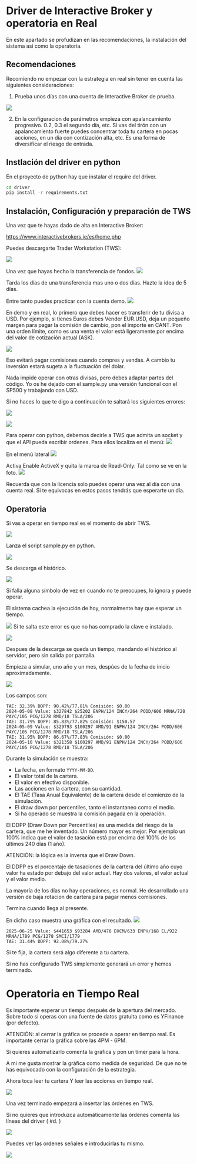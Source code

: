 # Driver de Interactive Broker y operatoria en Real

En este apartado se profudizan en las recomendaciones, la instalación del sistema así como la operatoria.

## Recomendaciones
Recomiendo no empezar con la estrategia en real sin tener en cuenta las siguientes consideraciones:
1. Prueba unos días con una cuenta de Interactive Broker de prueba.

![](assets/17509167880341.jpg)

2. En la configuracion de parámetros empieza con apalancamiento progresivo. 0.2, 0.3 el segundo día, etc. Si vas del tirón con un apalancamiento fuerte puedes concentrar toda tu cartera en pocas acciones, en un día con contización alta, etc. Es una forma de diversificar el riesgo de entrada.


## Instlación del driver en python

En el proyecto de python hay que instalar el require del driver.

```bash
cd driver
pip install -r requirements.txt
```

## Instalación, Configuración y preparación de TWS
Una vez que te hayas dado de alta en Interactive Broker:

https://www.interactivebrokers.ie/es/home.php

Puedes descargarte Trader Workstation (TWS):

![](assets/17509170261739.jpg)

Una vez que hayas hecho la transferencia de fondos.
![](assets/17509172813730.jpg)

Tarda los días de una transferencia mas uno o dos días. Hazte la idea de 5 días.

Entre tanto puedes practicar con la cuenta demo.
![](assets/17509167880341.jpg)

En demo y en real, lo primero que debes hacer es transferir de tu divisa a USD. Por ejemplo, si tienes Euros debes Vender EUR.USD, deja un pequeño margen para pagar la comisión de cambio, pon el importe en CANT. Pon una orden límite, como es una venta el valor está ligeramente por encima del valor de cotización actual (ASK).

![](assets/17509171782800.jpg)

Eso evitará pagar comisiones cuando compres y vendas. A cambio tu inversión estará sugeta a la fluctuación del dolar.

Nada impide operar con otras divisas, pero debes adaptar partes del código. Yo os he dejado con el sample.py una versión funcional con el SP500 y trabajando con USD.

Si no haces lo que te digo a continuación te saltará los siguientes errores:

![](assets/17509164696935.jpg)


![](assets/17509164796704.jpg)


Para operar con python, debemos decirle a TWS que admita un socket y que el API pueda escribir ordenes. Para ellos localiza en el menú:
![](assets/17509176182895.jpg)

En el menú lateral
![](assets/17509176406799.jpg)

Activa Enable ActiveX y quita la marca de Read-Only: Tal como se ve en la foto.
![](assets/17509164750042.jpg)

Recuerda que con la licencia solo puedes operar una vez al día con una cuenta real. Si te equivocas en estos pasos tendrás que esperarte un día.

## Operatoria 

Si vas a operar en tiempo real es el momento de abrir TWS.

![](assets/17509381835359.jpg)


Lanza el script sample.py en python.

![](assets/17509369677525.jpg)

Se descarga el histórico.

![](assets/17509369941522.jpg)

Si falla alguna símbolo de vez en cuando no te preocupes, lo ignora y puede operar.

El sistema cachea la ejecución de hoy, normalmente hay que esperar un tiempo.

![](assets/17509371008342.jpg)
Si te salta este error es que no has comprado la clave e instalado.

![](assets/17509371799146.jpg)

Despues de la descarga se queda un tiempo, mandando el histórico al servidor, pero sin salida por pantalla.

Empieza a simular, uno año y un mes, despúes de la fecha de inicio aproximadamente.

![](assets/17509372554061.jpg)

Los campos son:

```console
TAE: 32.39% DDPP: 90.42%/77.81% Comisión: $0.00
2024-05-08 Value: $327842 $25202 ENPH/124 INCY/264 PODD/606 MRNA/720 PAYC/105 PCG/1278 RMD/18 TSLA/206 
TAE: 31.79% DDPP: 85.83%/77.82% Comisión: $150.57
2024-05-09 Value: $329793 $100297 AMD/91 ENPH/124 INCY/264 PODD/606 PAYC/105 PCG/1278 RMD/18 TSLA/206 
TAE: 31.95% DDPP: 86.67%/77.83% Comisión: $0.00
2024-05-10 Value: $321358 $100297 AMD/91 ENPH/124 INCY/264 PODD/606 PAYC/105 PCG/1278 RMD/18 TSLA/206 
````

Durante la simulación se muestra:
- La fecha, en formato `YYYY-MM-DD`.
- El valor total de la cartera.
- El valor en efectivo disponible.
- Las acciones en la cartera, con su cantidad.
- El TAE (Tasa Anual Equivalente) de la cartera desde el comienzo de la simulación.
- El draw down por percentiles, tanto el instantaneo como el medio.
- Si ha operado se muestra la comisión pagada en la operación.

El DDPP (Draw Down por Percentiles) es una medida del riesgo de la cartera, que me he inventado. Un número mayor es mejor. Por ejemplo un 100% indica que el valor de tasación está por encima del 100% de los últimos 240 días (1 año).

ATENCIÓN: la lógica es la inversa que el Draw Down.

El DDPP es el porcentaje de tasaciones de la cartera del último año cuyo valor ha estado por debajo del valor actual.
Hay dos valores, el valor actual y el valor medio.

La mayoría de los días no hay operaciones, es normal. He desarrollado una versión de baja rotacion de cartera para pagar menos comisiones.

Termina cuando llega al presente.

En dicho caso muestra una gráfica con el resultado.
![](assets/17509377445878.jpg)

```console
2025-06-25 Value: $441653 $93284 AMD/476 DXCM/633 ENPH/168 EL/922 MRNA/1789 PCG/1278 SMCI/1779 
TAE: 31.44% DDPP: 92.08%/79.27%
```
Si te fija, la cartera será algo diferente a tu cartera. 

Si no has configurado TWS simplemente generará un error y hemos terminado.

# Operatoria en Tiempo Real

Es importante esperar un tiempo después de la apertura del mercado. Sobre todo si operas con una fuente de datos gratuita como es YFinance (por defecto). 

ATENCIÓN: al cerrar la gráfica se procede a operar en tiempo real. Es importante cerrar la gráfica sobre las 4PM - 6PM.

Si quieres automatizarlo comenta la gráfica y pon un timer para la hora.

A mi me gusta mostrar la gráfica como medida de seguridad. De que no te has equivocado con la configuración de la estrategia.

Ahora toca leer tu cartera
Y leer las acciones en tiempo real.

![](assets/17509380812510.jpg)

Una vez terminado empezará a insertar las órdenes en TWS.

Si no quieres que introduzca automáticamente las órdenes comenta las líneas del driver ( #d. )

![](assets/17509382417745.jpg)

Puedes ver las ordenes señales e introducirlas tu mismo.

![](assets/17509398429337.jpg)
